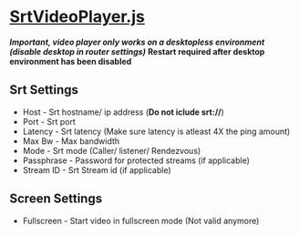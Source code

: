 # [SrtVideoPlayer.js](./SrtVideoPlayer.js)

***Important, video player only works on a desktopless environment (disable desktop in router settings)***
<b>Restart required after desktop environment has been disabled</b>

## Srt Settings 
* Host - Srt hostname/ ip address (<b>Do not iclude srt://</b>)
* Port - Srt port 
* Latency - Srt latency (Make sure latency is atleast 4X the ping amount)
* Max Bw - Max bandwidth
* Mode - Srt mode (Caller/ listener/ Rendezvous)
* Passphrase - Password for protected streams (if applicable)
* Stream ID - Srt Stream id (if applicable)

## Screen Settings
* Fullscreen - Start video in fullscreen mode (Not valid anymore)